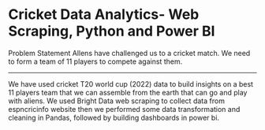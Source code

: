 # Cricket Data Analytics- Web Scraping, Python and Power BI

Problem Statement
Allens have challenged us to a cricket match. We need to form a team of 11 players to compete against them.

-------------------------------------------------------------------------------------------------------------------------------------------------------------------

We have used cricket T20 world cup (2022) data to build insights on a best 11 players team that we can assemble from the earth that can go and play with aliens. We used Bright Data web scraping to collect data from espncricinfo website then we performed some data transformation and cleaning in Pandas, followed by building dashboards in power bi. 

